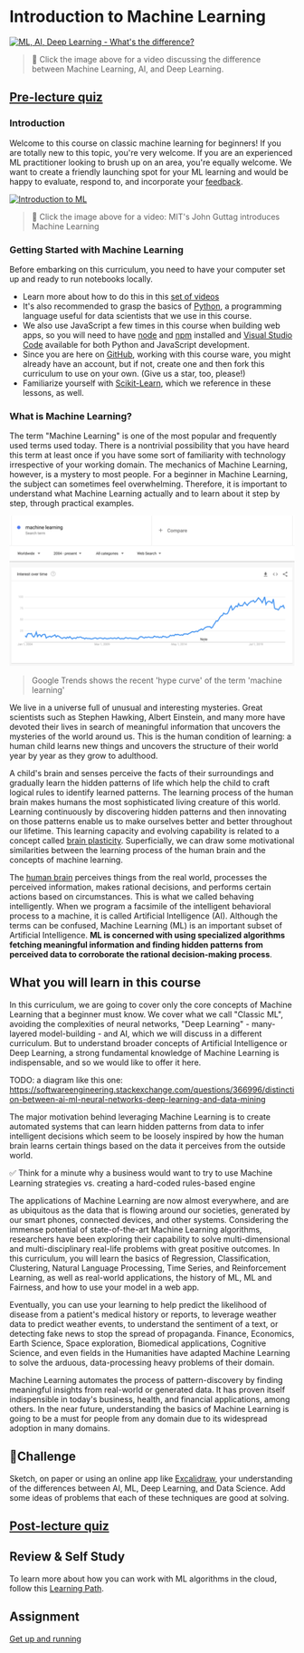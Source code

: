 # Introduction to Machine Learning

[![ML, AI, Deep Learning - What's the difference?](https://img.youtube.com/vi/lTd9RSxS9ZE/0.jpg)](https://youtu.be/lTd9RSxS9ZE "ML, AI, Deep Learning - What's the difference?")

> 🎥 Click the image above for a video discussing the difference between Machine Learning, AI, and Deep Learning.
## [Pre-lecture quiz](https://jolly-sea-0a877260f.azurestaticapps.net/quiz/1/)
### Introduction

Welcome to this course on classic machine learning for beginners! If you are totally new to this topic, you're very welcome. If you are an experienced ML practitioner looking to brush up on an area, you're equally welcome. We want to create a friendly launching spot for your ML learning and would be happy to evaluate, respond to, and incorporate your [feedback](https://github.com/microsoft/ML-For-Beginners/discussions). 

[![Introduction to ML](https://img.youtube.com/vi/h0e2HAPTGF4/0.jpg)](https://youtu.be/h0e2HAPTGF4 "Introduction to ML")
> 🎥 Click the image above for a video: MIT's John Guttag introduces Machine Learning
### Getting Started with Machine Learning

Before embarking on this curriculum, you need to have your computer set up and ready to run notebooks locally. 

- Learn more about how to do this in this [set of videos](https://www.youtube.com/playlist?list=PLlrxD0HtieHhS8VzuMCfQD4uJ9yne1mE6)
- It's also recommended to grasp the basics of [Python](https://docs.microsoft.com/learn/paths/python-language/?WT.mc_id=academic-15963-cxa), a programming language useful for data scientists that we use in this course. 
- We also use JavaScript a few times in this course when building web apps, so you will need to have [node](https://nodejs.org) and [npm](https://www.npmjs.com/) installed and [Visual Studio Code](https://code.visualstudio.com/) available for both Python and JavaScript development.
- Since you are here on [GitHub](https://github.com), working with this course ware, you might already have an account, but if not, create one and then fork this curriculum to use on your own. (Give us a star, too, please!)
- Familiarize yourself with [Scikit-Learn]([https://scikit-learn.org/stable/user_guide.html), which we reference in these lessons, as well.

### What is Machine Learning?

The term "Machine Learning" is one of the most popular and frequently used terms used today. There is a nontrivial possibility that you have heard this term at least once if you have some sort of familiarity with technology irrespective of your working domain. The mechanics of Machine Learning, however, is a mystery to most people. For a beginner in Machine Learning, the subject can sometimes feel overwhelming. Therefore, it is important to understand what Machine Learning actually and to learn about it step by step, through practical examples.

![ml hype curve](images/hype.png)

> Google Trends shows the recent 'hype curve' of the term 'machine learning'

We live in a universe full of unusual and interesting mysteries. Great scientists such as Stephen Hawking, Albert Einstein, and many more have devoted their lives in search of meaningful information that uncovers the mysteries of the world around us. This is the human condition of learning: a human child learns new things and uncovers the structure of their world year by year as they grow to adulthood. 

A child's brain and senses perceive the facts of their surroundings and gradually learn the hidden patterns of life which help the child to craft logical rules to identify learned patterns. The learning process of the human brain makes humans the most sophisticated living creature of this world. Learning continuously by discovering hidden patterns and then innovating on those patterns enable us to make ourselves better and better throughout our lifetime.  This learning capacity and evolving capability is related to a concept called [brain plasticity](https://www.simplypsychology.org/brain-plasticity.html). Superficially, we can draw some motivational similarities between the learning process of the human brain and the concepts of machine learning.

The [human brain](https://www.livescience.com/29365-human-brain.html) perceives things from the real world, processes the perceived information, makes rational decisions, and performs certain actions based on circumstances. This is what we called behaving intelligently. When we program a facsimile of the intelligent behavioral process to a machine, it is called Artificial Intelligence (AI). Although the terms can be confused, Machine Learning (ML) is an important subset of Artificial Intelligence. **ML is concerned with using specialized algorithms fetching meaningful information and finding hidden patterns from perceived data to corroborate the rational decision-making process**.
## What you will learn in this course

In this curriculum, we are going to cover only the core concepts of Machine Learning that a beginner must know. We cover what we call "Classic ML", avoiding the complexities of neural networks, "Deep Learning" - many-layered model-building - and AI, which we will discuss in a different curriculum. But to understand broader concepts of Artificial Intelligence or Deep Learning, a strong fundamental knowledge of Machine Learning is indispensable, and so we would like to offer it here.

TODO: a diagram like this one: https://softwareengineering.stackexchange.com/questions/366996/distinction-between-ai-ml-neural-networks-deep-learning-and-data-mining

The major motivation behind leveraging Machine Learning is to create automated systems that can learn hidden patterns from data to infer intelligent decisions which seem to be loosely inspired by how the human brain learns certain things based on the data it perceives from the outside world.

✅ Think for a minute why a business would want to try to use Machine Learning strategies vs. creating a hard-coded rules-based engine

The applications of Machine Learning are now almost everywhere, and are as ubiquitous as the data that is flowing around our societies, generated by our smart phones, connected devices, and other systems. Considering the immense potential of state-of-the-art Machine Learning algorithms, researchers have been exploring their capability to solve multi-dimensional and multi-disciplinary real-life problems with great positive outcomes. In this curriculum, you will learn the basics of Regression, Classification, Clustering, Natural Language Processing, Time Series, and Reinforcement Learning, as well as real-world applications, the history of ML, ML and Fairness, and how to use your model in a web app.

Eventually, you can use your learning to help predict the likelihood of disease from a patient's medical history or reports, to leverage weather data to predict weather events, to understand the sentiment of a text, or detecting fake news to stop the spread of propaganda. Finance, Economics, Earth Science, Space exploration, Biomedical applications, Cognitive Science, and even fields in the Humanities have adapted Machine Learning to solve the arduous, data-processing heavy problems of their domain.

Machine Learning automates the process of pattern-discovery by finding meaningful insights from real-world or generated data. It has proven itself indispensible in today's business, health, and financial applications, among others. In the near future, understanding the basics of Machine Learning is going to be a must for people from any domain due to its widespread adoption in many domains.
## 🚀Challenge

Sketch, on paper or using an online app like [Excalidraw](https://excalidraw.com/), your understanding of the differences between AI, ML, Deep Learning, and Data Science. Add some ideas of problems that each of these techniques are good at solving. 

## [Post-lecture quiz](https://jolly-sea-0a877260f.azurestaticapps.net/quiz/2/)

## Review & Self Study

To learn more about how you can work with ML algorithms in the cloud, follow this [Learning Path](https://docs.microsoft.com/learn/paths/create-no-code-predictive-models-azure-machine-learning/?WT.mc_id=academic-15963-cxa).
## Assignment 

[Get up and running](assignment.md)
